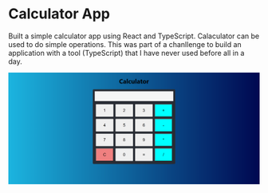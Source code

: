 # Calculator App

Built a simple calculator app using React and TypeScript. Calaculator can be used to do simple operations. This was part of a chanllenge to build an application with a tool (TypeScript) that I have never used before all in a day.

![View 1](public/view.png)
